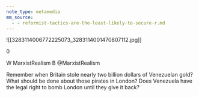 ```yaml
---
note_type: metamedia
mm_source:
  - - reformist-tactics-are-the-least-likely-to-secure-r.md
---
```


![[3283114006772225073_3283114001470807112.jpg]]

0

W MarxistRealism
B @MarxistRealism

Remember when Britain stole nearly two
billion dollars of Venezuelan gold? What
should be done about those pirates in
London? Does Venezuela have the legal
right to bomb London until they give it
back?

